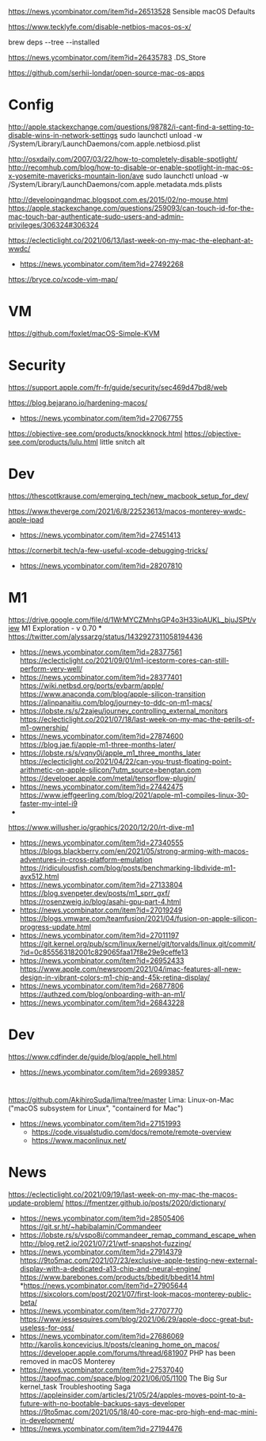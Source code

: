 https://news.ycombinator.com/item?id=26513528 Sensible macOS Defaults

https://www.tecklyfe.com/disable-netbios-macos-os-x/

brew deps --tree --installed

https://news.ycombinator.com/item?id=26435783 .DS_Store

https://github.com/serhii-londar/open-source-mac-os-apps

# Config
http://apple.stackexchange.com/questions/98782/i-cant-find-a-setting-to-disable-wins-in-network-settings
sudo launchctl unload -w /System/Library/LaunchDaemons/com.apple.netbiosd.plist

http://osxdaily.com/2007/03/22/how-to-completely-disable-spotlight/
http://recomhub.com/blog/how-to-disable-or-enable-spotlight-in-mac-os-x-yosemite-mavericks-mountain-lion/ave
sudo launchctl unload -w /System/Library/LaunchDaemons/com.apple.metadata.mds.plists

http://developingandmac.blogspot.com.es/2015/02/no-mouse.html
https://apple.stackexchange.com/questions/259093/can-touch-id-for-the-mac-touch-bar-authenticate-sudo-users-and-admin-privileges/306324#306324


https://eclecticlight.co/2021/06/13/last-week-on-my-mac-the-elephant-at-wwdc/
* https://news.ycombinator.com/item?id=27492268

https://bryce.co/xcode-vim-map/

# VM
https://github.com/foxlet/macOS-Simple-KVM


# Security
https://support.apple.com/fr-fr/guide/security/sec469d47bd8/web

https://blog.bejarano.io/hardening-macos/
* https://news.ycombinator.com/item?id=27067755

https://objective-see.com/products/knockknock.html
https://objective-see.com/products/lulu.html little snitch alt

# Dev
https://thescottkrause.com/emerging_tech/new_macbook_setup_for_dev/

https://www.theverge.com/2021/6/8/22523613/macos-monterey-wwdc-apple-ipad
* https://news.ycombinator.com/item?id=27451413

https://cornerbit.tech/a-few-useful-xcode-debugging-tricks/
* https://news.ycombinator.com/item?id=28207810

# M1
https://drive.google.com/file/d/1WrMYCZMnhsGP4o3H33ioAUKL_bjuJSPt/view M1 Exploration - v 0.70
*
https://twitter.com/alyssarzg/status/1432927311058194436
* https://news.ycombinator.com/item?id=28377561
https://eclecticlight.co/2021/09/01/m1-icestorm-cores-can-still-perform-very-well/
* https://news.ycombinator.com/item?id=28377401
https://wiki.netbsd.org/ports/evbarm/apple/
https://www.anaconda.com/blog/apple-silicon-transition
https://alinpanaitiu.com/blog/journey-to-ddc-on-m1-macs/
* https://lobste.rs/s/2zajeu/journey_controlling_external_monitors
https://eclecticlight.co/2021/07/18/last-week-on-my-mac-the-perils-of-m1-ownership/
* https://news.ycombinator.com/item?id=27874600
https://blog.jae.fi/apple-m1-three-months-later/
* https://lobste.rs/s/vqny0j/apple_m1_three_months_later
https://eclecticlight.co/2021/04/22/can-you-trust-floating-point-arithmetic-on-apple-silicon/?utm_source=bengtan.com
https://developer.apple.com/metal/tensorflow-plugin/
* https://news.ycombinator.com/item?id=27442475
https://www.jeffgeerling.com/blog/2021/apple-m1-compiles-linux-30-faster-my-intel-i9
*
https://www.willusher.io/graphics/2020/12/20/rt-dive-m1
* https://news.ycombinator.com/item?id=27340555
https://blogs.blackberry.com/en/2021/05/strong-arming-with-macos-adventures-in-cross-platform-emulation
https://ridiculousfish.com/blog/posts/benchmarking-libdivide-m1-avx512.html
* https://news.ycombinator.com/item?id=27133804
https://blog.svenpeter.dev/posts/m1_sprr_gxf/
https://rosenzweig.io/blog/asahi-gpu-part-4.html
* https://news.ycombinator.com/item?id=27019249
https://blogs.vmware.com/teamfusion/2021/04/fusion-on-apple-silicon-progress-update.html
* https://news.ycombinator.com/item?id=27011197
https://git.kernel.org/pub/scm/linux/kernel/git/torvalds/linux.git/commit/?id=0c855563182001c829065faa17f8e29e9ceffe13
* https://news.ycombinator.com/item?id=26952433
https://www.apple.com/newsroom/2021/04/imac-features-all-new-design-in-vibrant-colors-m1-chip-and-45k-retina-display/
* https://news.ycombinator.com/item?id=26877806
https://authzed.com/blog/onboarding-with-an-m1/
* https://news.ycombinator.com/item?id=26843228

# Dev
https://www.cdfinder.de/guide/blog/apple_hell.html
* https://news.ycombinator.com/item?id=26993857

#
https://github.com/AkihiroSuda/lima/tree/master Lima: Linux-on-Mac ("macOS subsystem for Linux", "containerd for Mac")
* https://news.ycombinator.com/item?id=27151993
  * https://code.visualstudio.com/docs/remote/remote-overview
  * https://www.maconlinux.net/

# News
https://eclecticlight.co/2021/09/19/last-week-on-my-mac-the-macos-update-problem/
https://fmentzer.github.io/posts/2020/dictionary/
* https://news.ycombinator.com/item?id=28505406
https://git.sr.ht/~habibalamin/Commandeer
* https://lobste.rs/s/vspo8i/commandeer_remap_command_escape_when
http://blog.ret2.io/2021/07/21/wtf-snapshot-fuzzing/
* https://news.ycombinator.com/item?id=27914379
https://9to5mac.com/2021/07/23/exclusive-apple-testing-new-external-display-with-a-dedicated-a13-chip-and-neural-engine/
https://www.barebones.com/products/bbedit/bbedit14.html
*https://news.ycombinator.com/item?id=27905644
https://sixcolors.com/post/2021/07/first-look-macos-monterey-public-beta/
* https://news.ycombinator.com/item?id=27707770
https://www.jessesquires.com/blog/2021/06/29/apple-docc-great-but-useless-for-oss/
* https://news.ycombinator.com/item?id=27686069
http://karolis.koncevicius.lt/posts/cleaning_home_on_macos/
https://developer.apple.com/forums/thread/681907 PHP has been removed in macOS Monterey
* https://news.ycombinator.com/item?id=27537040
https://taoofmac.com/space/blog/2021/06/05/1100 The Big Sur kernel_task Troubleshooting Saga
https://appleinsider.com/articles/21/05/24/apples-moves-point-to-a-future-with-no-bootable-backups-says-developer
https://9to5mac.com/2021/05/18/40-core-mac-pro-high-end-mac-mini-in-development/
* https://news.ycombinator.com/item?id=27194476